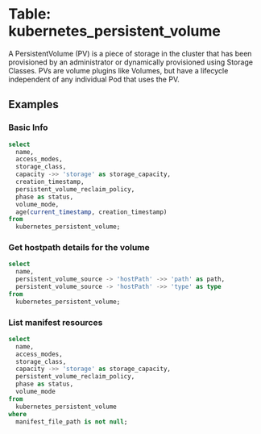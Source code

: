 # Table: kubernetes_persistent_volume

A PersistentVolume (PV) is a piece of storage in the cluster that has been provisioned by an administrator or dynamically provisioned using Storage Classes. PVs are volume plugins like Volumes, but have a lifecycle independent of any individual Pod that uses the PV.

## Examples

### Basic Info

```sql
select
  name,
  access_modes,
  storage_class,
  capacity ->> 'storage' as storage_capacity,
  creation_timestamp,
  persistent_volume_reclaim_policy,
  phase as status,
  volume_mode,
  age(current_timestamp, creation_timestamp)
from
  kubernetes_persistent_volume;
```

### Get hostpath details for the volume

```sql
select
  name,
  persistent_volume_source -> 'hostPath' ->> 'path' as path,
  persistent_volume_source -> 'hostPath' ->> 'type' as type
from
  kubernetes_persistent_volume;
```

### List manifest resources

```sql
select
  name,
  access_modes,
  storage_class,
  capacity ->> 'storage' as storage_capacity,
  persistent_volume_reclaim_policy,
  phase as status,
  volume_mode
from
  kubernetes_persistent_volume
where
  manifest_file_path is not null;
```
